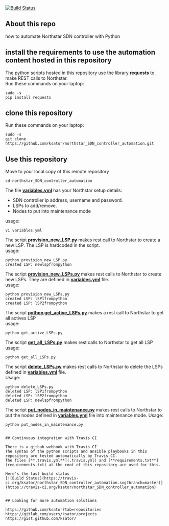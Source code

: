 [![Build Status](https://travis-ci.org/ksator/northstar_SDN_controller_automation.svg?branch=master)](https://travis-ci.org/ksator/northstar_SDN_controller_automation)

## About this repo
how to automate Northstar SDN controller with Python

## install the requirements to use the automation content hosted in this repository  
The python scripts hosted in this repository use the library **requests** to make REST calls to Northstar.   
Run these commands on your laptop:
```
sudo -s
pip install requests
```

## clone this repository
Run these commands on your laptop:
```
sudo -s
git clone https://github.com/ksator/northstar_SDN_controller_automation.git
```

## Use this repository

Move to your local copy of this remote repository
```
cd northstar_SDN_controller_automation
```

The file [**variables.yml**](variables.yml) has your Northstar setup details: 
- SDN controller ip address, username and password. 
- LSPs to add/remove.  
- Nodes to put into maintenance mode

usage:   
```
vi variables.yml
```

The script [**provision_new_LSP.py**](provision_new_LSP.py) makes rest call to Northstar to create a new LSP. The LSP is hardcoded in the script.    
usage:   
```
python provision_new_LSP.py 
created LSP: newlspfrompython
```

The script [**provision_new_LSPs.py**](provision_new_LSPs.py) makes rest calls to Northstar to create new LSPs. They are defined in [**variables.yml**](variables.yml) file.    
usage:   
```
python provision_new_LSPs.py 
created LSP: lSP1frompython
created LSP: lSP2frompython
```

The script [**python get_active_LSPs.py**](get_active_LSPs.py) makes a rest call to Northstar to get all actives LSP  
usage: 
```
python get_active_LSPs.py
```
  
The script [**get_all_LSPs.py**](get_all_LSPs.py) makes rest calls to Northstar to get all LSP  
usage:   
```
python get_all_LSPs.py
```

The script [**delete_LSPs.py**](delete_LSPs.py) makes rest calls to Northstar to delete the LSPs defined in [**variables.yml**](variables.yml) file.  
Usage: 
```
python delete_LSPs.py
deleted LSP: lSP1frompython
deleted LSP: lSP2frompython
deleted LSP: newlspfrompython
```

The script [**put_nodes_in_maintenance.py**](put_nodes_in_maintenance.py) makes rest calls to Northstar to put the nodes defined in [**variables.yml**](variables.yml) file into maintenance mode.
Usage:
```
python put_nodes_in_maintenance.py


## Continuous integration with Travis CI

There is a github webhook with Travis CI
The syntax of the python scripts and ansible playbooks in this repository are tested automatically by Travis CI. 
The files [**.travis.yml**](.travis.yml) and [**requirements.txt**](requirements.txt) at the root of this repository are used for this.  

Here's the last build status  
[![Build Status](https://travis-ci.org/ksator/northstar_SDN_controller_automation.svg?branch=master)](https://travis-ci.org/ksator/northstar_SDN_controller_automation)


## Looking for more automation solutions

https://github.com/ksator?tab=repositories  
https://gitlab.com/users/ksator/projects  
https://gist.github.com/ksator/  
